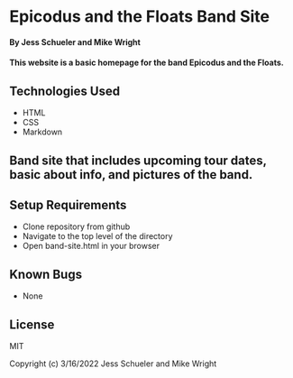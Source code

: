 # Epicodus and the Floats Band Site

#### By Jess Schueler and Mike Wright

#### This website is a basic homepage for the band Epicodus and the Floats.

## Technologies Used

* HTML
* CSS
* Markdown

## Band site that includes upcoming tour dates, basic about info, and pictures of the band.

## Setup Requirements
* Clone repository from github 
* Navigate to the top level of the directory
* Open band-site.html in your browser

## Known Bugs
* None

## License
MIT

Copyright (c) 3/16/2022 Jess Schueler and Mike Wright